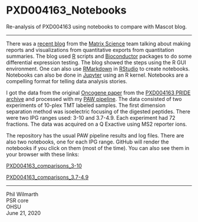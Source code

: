 # PXD004163_Notebooks
Re-analysis of PXD004163 using notebooks to compare with Mascot blog.

---

There was a [recent blog](https://www.matrixscience.com/blog/using-the-quantitation-summary-to-create-reports-and-charts.html) from the [Matrix Science](http://www.matrixscience.com/) team talking about making reports and visualizations from quantitative exports from quantitation summaries. The blog used [R](https://www.r-project.org/) scripts and [Bioconductor](http://www.bioconductor.org/) packages to do some differential expression testing. The blog showed the steps using the R GUI environment. One can also use [RMarkdown](https://rmarkdown.rstudio.com/) in [RStudio](https://rstudio.com/) to create notebooks. Notebooks can also be done in [Jupyter](https://jupyter.org/) using an R kernel. Notebooks are a compelling format for telling data analysis stories.

I got the data from the original [Oncogene paper](https://www.nature.com/articles/onc2016242) from the [PXD004163 PRIDE archive](https://www.ebi.ac.uk/pride/archive/projects/PXD004163) and processed with my [PAW pipeline](https://github.com/pwilmart/PAW_pipeline). The data consisted of two experiments of 10-plex TMT labeled samples. The first dimension separation method was isoelectric focusing of the digested peptides. There were two IPG ranges used: 3-10 and 3.7-4.9. Each experiment had 72 fractions. The data was acquired on a Q Exactive using MS2 reporter ions.

The repository has the usual PAW pipeline results and log files. There are also two notebooks, one for each IPG range. GitHub will render the notebooks if you click on them (most of the time). You can also see them in your browser with these links:

[PXD004163_comparisons_3-10](https://pwilmart.github.io/PXD004163_Notebooks/PXD004163_comparisons_3-10.html)

[PXD004163_comparisons_3.7-4.9](https://pwilmart.github.io/PXD004163_Notebooks/PXD004163_comparisons_3.7-4.9.html)

---

Phil Wilmarth <br />
PSR core <br />
OHSU <br />
June 21, 2020
